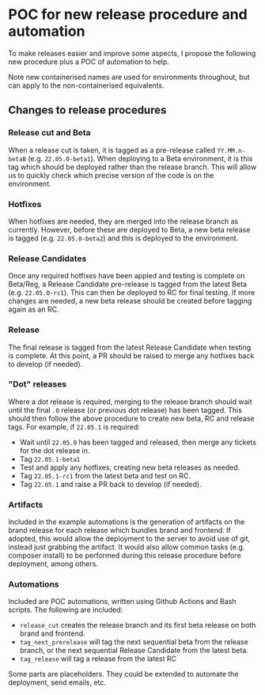 # POC for new release procedure and automation

To make releases easier and improve some aspects, I propose the following new procedure plus a POC of automation to help.

Note new containerised names are used for environments throughout, but can apply to the non-containerised equivalents.

## Changes to release procedures

### Release cut and Beta
When a release cut is taken, it is tagged as a pre-release called `YY.MM.n-betaB` (e.g. `22.05.0-beta1`). When deploying to a Beta
environment, it is this tag which should be deployed rather than the release branch. This will allow us to quickly check which
precise version of the code is on the environment.

### Hotfixes
When hotfixes are needed, they are merged into the release branch as currently. However, before these are deployed to Beta, a
new beta release is tagged (e.g. `22.05.0-beta2`) and this is deployed to the environment.

### Release Candidates
Once any required hotfixes have been appled and testing is complete on Beta/Reg, a Release Candidate pre-release is tagged from the
latest Beta (e.g. `22.05.0-rc1`). This can then be deployed to RC for final testing. If more changes are needed, a new beta release
should be created before tagging again as an RC.

### Release
The final release is tagged from the latest Release Candidate when testing is complete. At this point, a PR should be raised to merge
any hotfixes back to develop (if needed).

### "Dot" releases
Where a dot release is required, merging to the release branch should wait until the final `.0` release (or previous dot release) has
been tagged. This should then follow the above procedure to create new beta, RC and release tags. For example, if `22.05.1` is required:
- Wait until `22.05.0` has been tagged and released, then merge any tickets for the dot release in.
- Tag `22.05.1-beta1`
- Test and apply any hotfixes, creating new beta releases as needed.
- Tag `22.05.1-rc1` from the latest beta and test on RC.
- Tag `22.05.1` and raise a PR back to develop (if needed).

### Artifacts
Included in the example automations is the generation of artifacts on the brand release for each release which bundles brand and frontend.
If adopted, this would allow the deployment to the server to avoid use of git, instead just grabbing the artifact. It would also allow
common tasks (e.g. composer install) to be performed during this release procedure before deployment, among others.

### Automations
Included are POC automations, written using Github Actions and Bash scripts. The following are included:
- `release_cut` creates the release branch and its first beta release on both brand and frontend.
- `tag_next_prerelease` will tag the next sequential beta from the release branch, or the next sequential Release Candidate from the latest beta.
- `tag_release` will tag a release from the latest RC

Some parts are placeholders. They could be extended to automate the deployment, send emails, etc.
